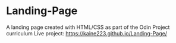 # Landing-Page
A landing page created with HTML/CSS as part of the Odin Project curriculum
Live project: https://kaine223.github.io/Landing-Page/
